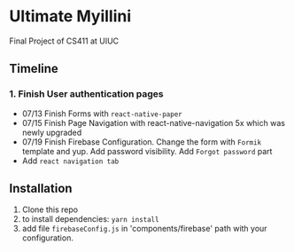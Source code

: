 # Ultimate Myillini
Final Project of CS411 at UIUC

## Timeline

### 1. Finish User authentication pages

* 07/13 Finish Forms with `react-native-paper`
* 07/15 Finish Page Navigation with react-native-navigation 5x which was newly upgraded
* 07/19 Finish Firebase Configuration. Change the form with `Formik` template and yup. Add password visibility. Add `Forgot password` part
* Add `react navigation tab`


## Installation

1. Clone this repo
2. to install dependencies: `yarn install`
3. add file `firebaseConfig.js` in 'components/firebase' path with your configuration.

